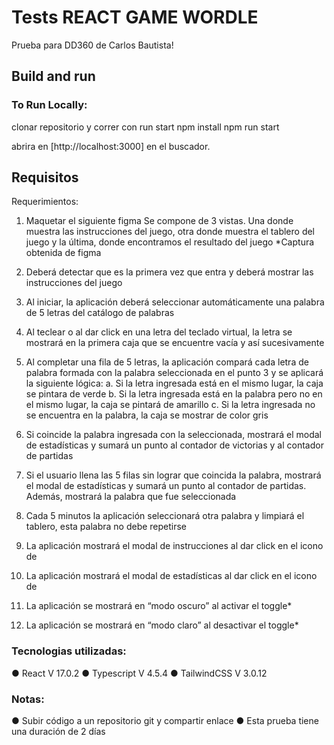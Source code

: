 # Tests REACT GAME WORDLE

Prueba para DD360 de Carlos Bautista!

## Build and run

### To Run Locally:

clonar repositorio y correr con run start 
npm install
npm run start

abrira en  [http://localhost:3000] en el buscador.

## Requisitos

Requerimientos:
1. Maquetar el siguiente figma
Se compone de 3 vistas. Una donde muestra las instrucciones del juego, otra donde
muestra el tablero del juego y la última, donde encontramos el resultado del juego
*Captura obtenida de figma

2. Deberá detectar que es la primera vez que entra y deberá mostrar las instrucciones
del juego
3. Al iniciar, la aplicación deberá seleccionar automáticamente una palabra de 5 letras
del catálogo de palabras
4. Al teclear o al dar click en una letra del teclado virtual, la letra se mostrará en la
primera caja que se encuentre vacía y así sucesivamente
5. Al completar una fila de 5 letras, la aplicación compará cada letra de palabra
formada con la palabra seleccionada en el punto 3 y se aplicará la siguiente lógica:
        a. Si la letra ingresada está en el mismo lugar, la caja se pintara de verde
        b. Si la letra ingresada está en la palabra pero no en el mismo lugar, la caja se
            pintará de amarillo
        c. Si la letra ingresada no se encuentra en la palabra, la caja se mostrar de
            color gris

6. Si coincide la palabra ingresada con la seleccionada, mostrará el modal de
estadísticas y sumará un punto al contador de victorias y al contador de partidas
7. Si el usuario llena las 5 filas sin lograr que coincida la palabra, mostrará el modal de
estadísticas y sumará un punto al contador de partidas. Además, mostrará la palabra
que fue seleccionada
8. Cada 5 minutos la aplicación seleccionará otra palabra y limpiará el tablero, esta
palabra no debe repetirse
9. La aplicación mostrará el modal de instrucciones al dar click en el icono de

10. La aplicación mostrará el modal de estadísticas al dar click en el icono de
11. La aplicación se mostrará en “modo oscuro” al activar el toggle*
12. La aplicación se mostrará en “modo claro” al desactivar el toggle*


### Tecnologias utilizadas:
● React V 17.0.2
● Typescript V 4.5.4
● TailwindCSS V 3.0.12

### Notas:
● Subir código a un repositorio git y compartir enlace
● Esta prueba tiene una duración de 2 días
    
